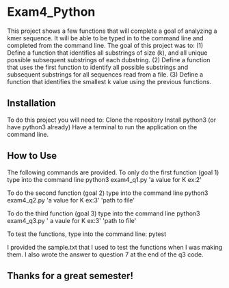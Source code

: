 # Exam4_Python

This project shows a few functions that will complete a goal of analyzing a kmer sequence. It will be able to be typed in to the command line and completed from the command line. The goal of this project was to: 
(1) Define a function that identifies all substrings of size (k), and all unique possible subsequent substrings of each dubstring.
(2) Define a function that uses the first function to identify all possible substrings and subsequent substrings for all sequences read from a file.
(3) Define a function that identifies the smallest k value using the previous functions.

## Installation
To do this project you will need to:
Clone the repository
Install python3 (or have python3 already)
Have a terminal to run the application on the command line.

## How to Use
The following commands are provided. 
To only do the first function (goal 1) type into the command line
python3 exam4_q1.py 'a value for K ex:2'

To do the second function (goal 2) type into the command line
python3 exam4_q2.py 'a value for K ex:3' 'path to file'

To do the third function (goal 3) type into the command line
python3 exam4_q3.py ' a vaule for K ex:3' 'path to file'

To test the functions, type into the command line: 
pytest 

I provided the sample.txt that I used to test the functions when I was making them. 
I also wrote the answer to question 7 at the end of the q3 code. 

## Thanks for a great semester!
